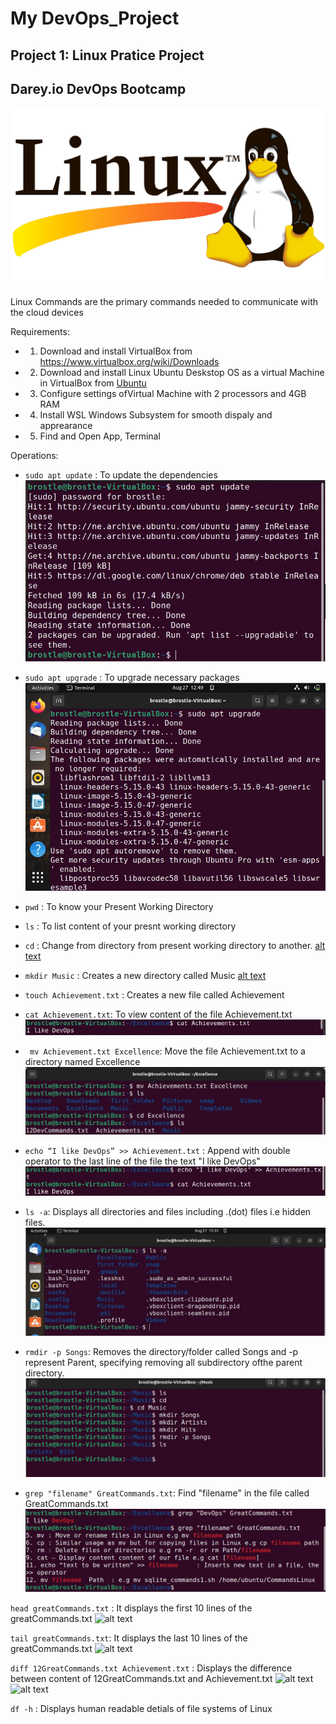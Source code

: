 # My DevOps_Project 
## Project 1: Linux Pratice Project
## Darey.io DevOps Bootcamp


![alt text](img/Linux-Symbole.png "Linux")

Linux Commands are the primary commands needed to communicate with the cloud devices

Requirements:
* 1. Download and install VirtualBox from <https://www.virtualbox.org/wiki/Downloads>
* 2. Download and install Linux Ubuntu Deskstop OS as a virtual Machine in VirtualBox from [Ubuntu](https://ubuntu.com/download/desktop)
* 3. Configure settings ofVirtual Machine with 2 processors and 4GB RAM
* 4. Install WSL Windows Subsystem for smooth dispaly and apprearance
* 5. Find and Open App, Terminal


Operations:
* ```sudo apt update``` : To update the dependencies
![alt text](img/Sudo_apt_update.png "update") 

* ```sudo apt upgrade``` : To upgrade necessary packages
![alt text](img/Sudo_apt_upgrade.png "upgrade") 

* ```pwd``` : To know your Present Working Directory
* ```ls```  : To list content of your presnt working directory
* ```cd```  : Change from directory from present working directory to another.
[alt text](img/cdpwdls.png "cd") 

* ```mkdir Music```  : Creates a new directory called Music
[alt text](img/mkdir.png "make") 

* ```touch Achievement.txt``` : Creates a new file called Achievement
* ```cat Achievement.txt```: To view content of the file Achievement.txt
![alt text](img/cat.png "cat")

* ``` mv Achievement.txt Excellence```: Move the file Achievement.txt to a directory named Excellence
![alt text](img/mv_achievement.png "achieve")

* ```echo “I like DevOps” >> Achievement.txt```  : Append with double operator to the last line of the file the text "I like DevOps"
![alt text](img/echo.png "echo")

* ```ls -a```: Displays all directories and files including .(dot) files i.e hidden files.
![alt text](img/Ls-a.png "lsa")

* ```rmdir -p Songs```: Removes the directory/folder called Songs and -p represent Parent, specifying removing all subdirectory ofthe parent directory.
![alt text](img/rmdir.png "remove")

* ```grep "filename" GreatCommands.txt```: Find "filename" in the file called GreatCommands.txt
![alt text](img/grep.png "grep")

```head greatCommands.txt```  : It displays the first 10 lines of the greatCommands.txt
![alt text](img/head.png "head")

```tail greatCommands.txt```:  It displays the last 10 lines of the greatCommands.txt
![alt text](img/tail.png "tail")


```diff 12GreatCommands.txt Achievement.txt``` : Displays the difference between content of 12GreatCommands.txt and Achievement.txt
![alt text](img/diffa.png "diffa")
![alt text](img/diffb.png "diffb")


```df -h```  : Displays human readable detials of file systems of Linux
